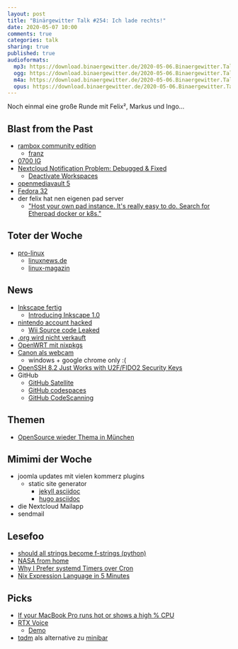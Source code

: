 ```yaml
---
layout: post
title: "Binärgewitter Talk #254: Ich lade rechts!"
date: 2020-05-07 10:00
comments: true
categories: talk
sharing: true
published: true
audioformats:
  mp3: https://download.binaergewitter.de/2020-05-06.Binaergewitter.Talk.254.mp3
  ogg: https://download.binaergewitter.de/2020-05-06.Binaergewitter.Talk.254.ogg
  m4a: https://download.binaergewitter.de/2020-05-06.Binaergewitter.Talk.254.m4a
  opus: https://download.binaergewitter.de/2020-05-06.Binaergewitter.Talk.254.opus
---
```

Noch einmal eine große Runde mit Felix², Markus und Ingo...

## Blast from the Past

- [rambox community edition]( https://rambox.pro/#ce )
  * [franz]( https://www.meetfranz.com/de/ )
- [0700 IG]( https://www.ig0700.de/ )
- [Nextcloud Notification Problem: Debugged & Fixed](https://github.com/nextcloud/activity/issues/459)
  * [Deactivate Workspaces](https://help.nextcloud.com/t/i-want-to-hide-the-add-notes-field-at-the-top-of-the-file-list-on-nc18/68574/8)
- [openmediavault 5](https://www.openmediavault.org/?p=2685)
- [Fedora 32](https://fedoramagazine.org/announcing-fedora-32/)
- der felix hat nen eigenen pad server
  * ["Host your own pad instance. It's really easy to do. Search for Etherpad docker or k8s."](https://github.com/ether/etherpad-lite/issues/3963#issuecomment-622609084)


## Toter der Woche

- [pro-linux]( https://www.pro-linux.de )
  * [linuxnews.de]( https://linuxnews.de )
  * [linux-magazin](https://www.linux-magazin.de/)



## News

- [Inkscape fertig](https://www.heise.de/newsticker/meldung/Inkscape-1-0-Anpassbarer-moderner-und-fuer-macOS-4714628.html)
  * [Introducing Inkscape 1.0](https://inkscape.org/news/2020/05/04/introducing-inkscape-10/)
- [nintendo account hacked](https://edition.cnn.com/2020/04/24/tech/nintendo-accounts-hacked/index.html)
  - [Wii Source code Leaked]( https://www.resetera.com/threads/the-nintendo-leak-saga-continues-biggest-nintendo-leak-in-history-full-source-code-design-files-for-wii-released-online.196683/ )
- [.org wird nicht verkauft](https://www.icann.org/news/blog/icann-board-withholds-consent-for-a-change-of-control-of-the-public-interest-registry-pir)
- [OpenWRT mit nixpkgs]( https://github.com/telent/nixwrt/commit/c3e0bc3dec168ab895c67973a8d40ed9904c2b83 )
- [Canon als webcam](https://www.golem.de/news/softwareupdate-canon-baut-seine-kameras-zu-webcams-um-2004-148192.html)
  * windows + google chrome only :(
- [OpenSSH 8.2 Just Works with U2F/FIDO2 Security Keys](https://buttondown.email/cryptography-dispatches/archive/cryptography-dispatches-openssh-82-just-works/ )
- GitHub
  * [GitHub Satellite](https://githubsatellite.com/)
  * [GitHub codespaces](https://github.com/features/codespaces)
  * [GitHub CodeScanning](https://github.com/features/security/advanced-security/signup)



## Themen

- [OpenSource wieder Thema in München]( https://fsfe.org/news/2020/news-20200506-01.de.html )



## Mimimi der Woche

- joomla updates mit vielen kommerz plugins
  * static site generator
    - [jekyll asciidoc](https://github.com/asciidoctor/jekyll-asciidoc)
    - [hugo asciidoc](https://gohugo.io/content-management/formats/)
- die Nextcloud Mailapp
- sendmail

## Lesefoo

- [should all strings become f-strings (python)]( http://pyfound.blogspot.com/2020/04/all-strings-become-f-strings-python.html )
- [NASA from home](https://www.theverge.com/2020/4/20/21222372/nasa-telework-curiosity-rover-osiris-rex-asteroid-mission-satellites-remote)
- [Why I Prefer systemd Timers over Cron]( https://trstringer.com/systemd-timer-vs-cronjob/ )
- [Nix Expression Language in 5 Minutes]( https://www.youtube.com/watch?v=X2GJv0vrLo0 )


## Picks

- [If your MacBook Pro runs hot or shows a high % CPU](https://apple.stackexchange.com/questions/363337/how-to-find-cause-of-high-kernel-task-cpu-usage/363933)
- [RTX Voice](https://www.nvidia.com/en-us/geforce/guides/nvidia-rtx-voice-setup-guide/)
  * [Demo](https://twitter.com/theGunrun/status/1252789873699745792)
- [tqdm]( https://github.com/tqdm/tqdm ) als alternative zu [minibar]( https://pypi.org/project/minibar/ )
